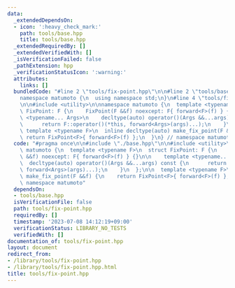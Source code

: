 ```yaml
---
data:
  _extendedDependsOn:
  - icon: ':heavy_check_mark:'
    path: tools/base.hpp
    title: tools/base.hpp
  _extendedRequiredBy: []
  _extendedVerifiedWith: []
  _isVerificationFailed: false
  _pathExtension: hpp
  _verificationStatusIcon: ':warning:'
  attributes:
    links: []
  bundledCode: "#line 2 \"tools/fix-point.hpp\"\n\n#line 2 \"tools/base.hpp\"\n\n\
    namespace matumoto {\n  using namespace std;\n}\n#line 4 \"tools/fix-point.hpp\"\
    \n\n#include <utility>\n\nnamespace matumoto {\n  template <typename F>\n  struct\
    \ FixPoint: F {\n    FixPoint(F &&f) noexcept: F{ forward<F>(f) } {}\n\n    template\
    \ <typename... Args>\n    decltype(auto) operator()(Args &&...args) const {\n\
    \      return F::operator()(*this, forward<Args>(args)...);\n    }\n  };\n\n \
    \ template <typename F>\n  inline decltype(auto) make_fix_point(F &&f) {\n   \
    \ return FixPoint<F>{ forward<F>(f) };\n  }\n} // namespace matumoto\n"
  code: "#pragma once\n\n#include \"./base.hpp\"\n\n#include <utility>\n\nnamespace\
    \ matumoto {\n  template <typename F>\n  struct FixPoint: F {\n    FixPoint(F\
    \ &&f) noexcept: F{ forward<F>(f) } {}\n\n    template <typename... Args>\n  \
    \  decltype(auto) operator()(Args &&...args) const {\n      return F::operator()(*this,\
    \ forward<Args>(args)...);\n    }\n  };\n\n  template <typename F>\n  inline decltype(auto)\
    \ make_fix_point(F &&f) {\n    return FixPoint<F>{ forward<F>(f) };\n  }\n} //\
    \ namespace matumoto"
  dependsOn:
  - tools/base.hpp
  isVerificationFile: false
  path: tools/fix-point.hpp
  requiredBy: []
  timestamp: '2023-07-08 14:12:19+09:00'
  verificationStatus: LIBRARY_NO_TESTS
  verifiedWith: []
documentation_of: tools/fix-point.hpp
layout: document
redirect_from:
- /library/tools/fix-point.hpp
- /library/tools/fix-point.hpp.html
title: tools/fix-point.hpp
---
```

